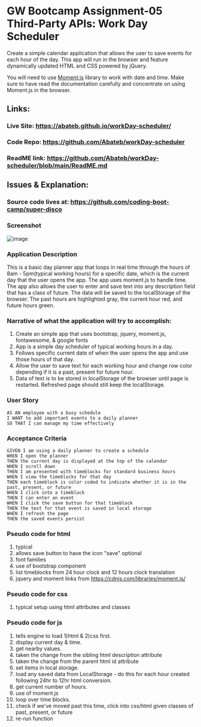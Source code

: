 # GW Bootcamp Assignment-05 Third-Party APIs: Work Day Scheduler

Create a simple calendar application that allows the user to save events for each hour of the day. This app will run in the browser and feature dynamically updated HTML and CSS powered by jQuery.

You will need to use [Moment.js](https://momentjs.com/) library to work with date and time. Make sure to have read the documentation carefully and concentrate on using Moment.js in the browser.

## Links:

### Live Site: https://abateb.github.io/workDay-scheduler/

### Code Repo: https://github.com/Abateb/workDay-scheduler

### ReadME link: https://github.com/Abateb/workDay-scheduler/blob/main/ReadME.md

## Issues & Explanation:

### Source code lives at: https://github.com/coding-boot-camp/super-disco

### Screenshot

![image](https://user-images.githubusercontent.com/104156484/175123006-cdd943cc-a4ca-45bf-885d-fea9dc496ddb.png)

### Application Description

This is a basic day planner app that loops in real time through the hours of 8am - 5pm(typical working hours) for a specific date, which is the current day that the user opens the app. The app uses moment.js to handle time. The app also allows the user to enter and save text into any description field that has a class of future. The data will be saved to the localStorage of the browser. The past hours are highlighted gray, the current hour red, and future hours green.

### Narrative of what the application will try to accomplish:

1.  Create an simple app that uses bootstrap, jquery, moment.js, fontawesome, & google fonts
2.  App is a simple day scheduler of typical working hours in a day.
3.  Follows specific current date of when the user opens the app and use those hours of that day.
4.  Allow the user to save text for each working hour and change row color depending if it is a past, present for future hour.
5.  Data of text is to be stored in localStorage of the browser until page is restarted. Refreshed page should still keep the localStorage.

### User Story

```
AS AN employee with a busy schedule
I WANT to add important events to a daily planner
SO THAT I can manage my time effectively

```

### Acceptance Criteria

```
GIVEN I am using a daily planner to create a schedule
WHEN I open the planner
THEN the current day is displayed at the top of the calendar
WHEN I scroll down
THEN I am presented with timeblocks for standard business hours
WHEN I view the timeblocks for that day
THEN each timeblock is color coded to indicate whether it is in the past, present, or future
WHEN I click into a timeblock
THEN I can enter an event
WHEN I click the save button for that timeblock
THEN the text for that event is saved in local storage
WHEN I refresh the page
THEN the saved events persist

```

### Pseudo code for html

1.  typical
2.  allows save button to have the icon "save" optional
3.  font families
4.  use of bootstrap component
5.  list timeblocks from 24 hour clock and 12 hours clock translation
6.  jquery and moment links from https://cdnjs.com/libraries/moment.js/

### Pseudo code for css

1.  typical setup using html attributes and classes

### Pseudo code for js

1.  tells engine to load 1)html & 2)css first.
2.  display current day & time.
3.  get nearby values.
4.  taken the change from the sibling html description attribute
5.  taken the change from the parent html id attribute
6.  set items in local storage.
7.  load any saved data from LocalStorage - do this for each hour created following 24hr to 12hr html conversion.
8.  get current number of hours.
9.  use of moment.js
10. loop over time blocks.
11. check if we've moved past this time, click into css/html given classes of past, present, or future
12. re-run function
